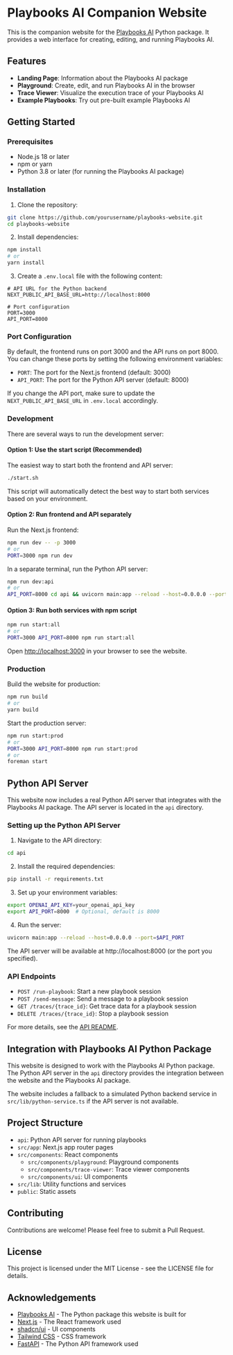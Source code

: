 # Playbooks AI Companion Website

This is the companion website for the [Playbooks AI](https://github.com/yourusername/playbooks) Python package. It provides a web interface for creating, editing, and running Playbooks AI.

## Features

- **Landing Page**: Information about the Playbooks AI package
- **Playground**: Create, edit, and run Playbooks AI in the browser
- **Trace Viewer**: Visualize the execution trace of your Playbooks AI
- **Example Playbooks**: Try out pre-built example Playbooks AI

## Getting Started

### Prerequisites

- Node.js 18 or later
- npm or yarn
- Python 3.8 or later (for running the Playbooks AI package)

### Installation

1. Clone the repository:

```bash
git clone https://github.com/yourusername/playbooks-website.git
cd playbooks-website
```

2. Install dependencies:

```bash
npm install
# or
yarn install
```

3. Create a `.env.local` file with the following content:

```
# API URL for the Python backend
NEXT_PUBLIC_API_BASE_URL=http://localhost:8000

# Port configuration
PORT=3000
API_PORT=8000
```

### Port Configuration

By default, the frontend runs on port 3000 and the API runs on port 8000. You can change these ports by setting the following environment variables:

- `PORT`: The port for the Next.js frontend (default: 3000)
- `API_PORT`: The port for the Python API server (default: 8000)

If you change the API port, make sure to update the `NEXT_PUBLIC_API_BASE_URL` in `.env.local` accordingly.

### Development

There are several ways to run the development server:

#### Option 1: Use the start script (Recommended)

The easiest way to start both the frontend and API server:

```bash
./start.sh
```

This script will automatically detect the best way to start both services based on your environment.

#### Option 2: Run frontend and API separately

Run the Next.js frontend:

```bash
npm run dev -- -p 3000
# or
PORT=3000 npm run dev
```

In a separate terminal, run the Python API server:

```bash
npm run dev:api
# or
API_PORT=8000 cd api && uvicorn main:app --reload --host=0.0.0.0 --port=8000
```

#### Option 3: Run both services with npm script

```bash
npm run start:all
# or
PORT=3000 API_PORT=8000 npm run start:all
```

Open [http://localhost:3000](http://localhost:3000) in your browser to see the website.

### Production

Build the website for production:

```bash
npm run build
# or
yarn build
```

Start the production server:

```bash
npm run start:prod
# or
PORT=3000 API_PORT=8000 npm run start:prod
# or
foreman start
```

## Python API Server

This website now includes a real Python API server that integrates with the Playbooks AI package. The API server is located in the `api` directory.

### Setting up the Python API Server

1. Navigate to the API directory:

```bash
cd api
```

2. Install the required dependencies:

```bash
pip install -r requirements.txt
```

3. Set up your environment variables:

```bash
export OPENAI_API_KEY=your_openai_api_key
export API_PORT=8000  # Optional, default is 8000
```

4. Run the server:

```bash
uvicorn main:app --reload --host=0.0.0.0 --port=$API_PORT
```

The API server will be available at http://localhost:8000 (or the port you specified).

### API Endpoints

- `POST /run-playbook`: Start a new playbook session
- `POST /send-message`: Send a message to a playbook session
- `GET /traces/{trace_id}`: Get trace data for a playbook session
- `DELETE /traces/{trace_id}`: Stop a playbook session

For more details, see the [API README](api/README.md).

## Integration with Playbooks AI Python Package

This website is designed to work with the Playbooks AI Python package. The Python API server in the `api` directory provides the integration between the website and the Playbooks AI package.

The website includes a fallback to a simulated Python backend service in `src/lib/python-service.ts` if the API server is not available.

## Project Structure

- `api`: Python API server for running playbooks
- `src/app`: Next.js app router pages
- `src/components`: React components
  - `src/components/playground`: Playground components
  - `src/components/trace-viewer`: Trace viewer components
  - `src/components/ui`: UI components
- `src/lib`: Utility functions and services
- `public`: Static assets

## Contributing

Contributions are welcome! Please feel free to submit a Pull Request.

## License

This project is licensed under the MIT License - see the LICENSE file for details.

## Acknowledgements

- [Playbooks AI](https://github.com/yourusername/playbooks) - The Python package this website is built for
- [Next.js](https://nextjs.org/) - The React framework used
- [shadcn/ui](https://ui.shadcn.com/) - UI components
- [Tailwind CSS](https://tailwindcss.com/) - CSS framework
- [FastAPI](https://fastapi.tiangolo.com/) - The Python API framework used
